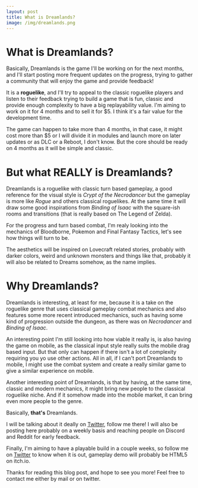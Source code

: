 ```yaml
---
layout: post
title: What is Dreamlands?
image: /img/dreamlands.png
---
```


# What is Dreamlands?

Basically, Dreamlands is the game I'll be working on for the next months, and I'll start posting more frequent updates on the progress, trying to gather a community that will enjoy the game and provide feedback!

It is a **roguelike**, and I'll try to appeal to the classic roguelike players and listen to their feedback trying to build a game that is fun, classic and provide enough complexity to have a big replayability value. I'm aiming to work on it for 4 months and to sell it for $5. I think it's a fair value for the development time.

The game can happen to take more than 4 months, in that case, it might cost more than $5 or I will divide it in modules and launch more on later updates or as DLC or a Reboot, I don't know. But the core should be ready on 4 months as it will be simple and classic.

# But what REALLY is Dreamlands?

Dreamlands is a roguelike with classic turn based gameplay, a good reference for the visual style is *Crypt of the Necrodancer* but the gameplay is more like *Rogue* and others classical roguelikes. At the same time it will draw some good inspirations from *Binding of Isaac*  with the square-ish rooms and transitions (that is really based on The Legend of Zelda).

For the progress and turn based combat, I'm realy looking into the mechanics of Bloodborne, Pokemon and Final Fantasy Tactics, let's see how things will turn to be.

The aesthetics will be inspired on Lovecraft related stories, probably with darker colors, weird and unknown monsters and things like that, probably it will also be related to Dreams somehow, as the name implies.

# Why Dreamlands?

Dreamlands is interesting, at least for me, because it is a take on the roguelike genre that uses classical gameplay combat mechanics and also features some more recent introduced mechanics, such as having some kind of progression outside the dungeon, as there was on *Necrodancer* and *Binding of Isaac*.

An interesting point I'm still looking into how viable it really is, is also having the game on mobile, as the classical input style really suits the mobile drag based input. But that only can happen if there isn't a lot of complexity requiring you yo use other actions. All in all, if I can't port Dreamlands to mobile, I might use the combat system and create a really similar game to give a similar experience on mobile.

Another interesting point of Dreamlands, is that by having, at the same time, classic and modern mechanics, it might bring new people to the classical roguelike niche. And if it somehow made into the mobile market, it can bring even more people to the genre.

Basically, **that's** Dreamlands.

I will be talking about it deally on [Twitter](https://twitter.com/studio_fourth), follow me there! I will also be posting here probably on a weekly basis and reaching people on Discord and Reddit for early feedback.

Finally, I'm aiming to have a playable build in a couple weeks, so follow me on [Twitter](https://twitter.com/studio_fourth) to know when it is out, gameplay demo will probably be HTML5 on itch.io.

Thanks for reading this blog post, and hope to see you more! Feel free to contact me either by mail or on twitter.